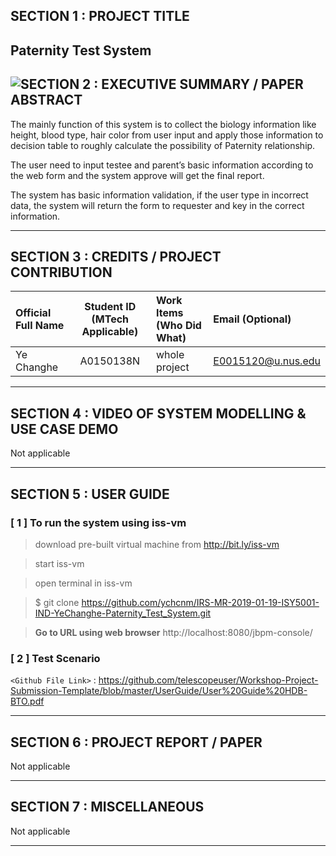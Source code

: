 ## SECTION 1 : PROJECT TITLE
## Paternity Test System
<img src="MISCELLANEOUS/clips/static/hdb-bto.png"
     style="float: left; margin-right: 0px;" />
---
## SECTION 2 : EXECUTIVE SUMMARY / PAPER ABSTRACT
The mainly function of this system is to collect the biology information like height, blood type, hair color from user input and apply those information to decision table to roughly calculate the possibility of Paternity relationship.

The user need to input testee and parent’s basic information according to the web form and the system approve will get the final report.

The system has basic information validation, if the user type in incorrect data, the system will return the form to requester and key in the correct information.   


---
## SECTION 3 : CREDITS / PROJECT CONTRIBUTION

| Official Full Name  | Student ID (MTech Applicable)  | Work Items (Who Did What) | Email (Optional) |
| :------------ |:---------------:| :-----| :-----|
| Ye Changhe | A0150138N | whole project | E0015120@u.nus.edu |


---
## SECTION 4 : VIDEO OF SYSTEM MODELLING & USE CASE DEMO
Not applicable

---
## SECTION 5 : USER GUIDE

### [ 1 ] To run the system using iss-vm

> download pre-built virtual machine from http://bit.ly/iss-vm

> start iss-vm

> open terminal in iss-vm

> $ git clone https://github.com/ychcnm/IRS-MR-2019-01-19-ISY5001-IND-YeChanghe-Paternity_Test_System.git



> **Go to URL using web browser** http://localhost:8080/jbpm-console/

### [ 2 ] Test Scenario

`<Github File Link>` : <https://github.com/telescopeuser/Workshop-Project-Submission-Template/blob/master/UserGuide/User%20Guide%20HDB-BTO.pdf>

---
## SECTION 6 : PROJECT REPORT / PAPER


Not applicable

---
## SECTION 7 : MISCELLANEOUS
Not applicable


---
